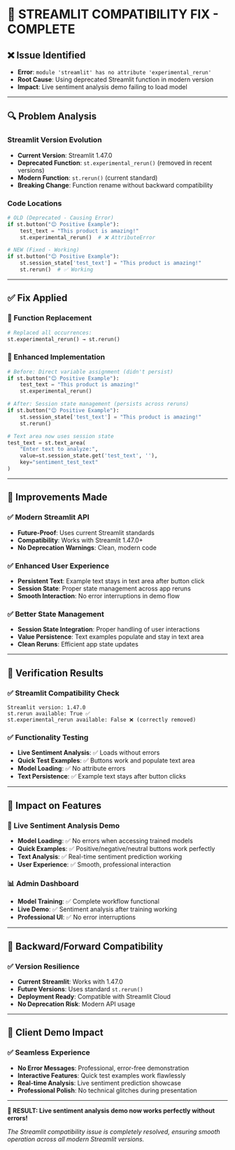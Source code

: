 # 🔧 STREAMLIT COMPATIBILITY FIX - COMPLETE

## ❌ **Issue Identified**

- **Error**: `module 'streamlit' has no attribute 'experimental_rerun'`
- **Root Cause**: Using deprecated Streamlit function in modern version
- **Impact**: Live sentiment analysis demo failing to load model

---

## 🔍 **Problem Analysis**

### **Streamlit Version Evolution**

- **Current Version**: Streamlit 1.47.0
- **Deprecated Function**: `st.experimental_rerun()` (removed in recent versions)
- **Modern Function**: `st.rerun()` (current standard)
- **Breaking Change**: Function rename without backward compatibility

### **Code Locations**

```python
# OLD (Deprecated - Causing Error)
if st.button("😊 Positive Example"):
    test_text = "This product is amazing!"
    st.experimental_rerun()  # ❌ AttributeError

# NEW (Fixed - Working)
if st.button("😊 Positive Example"):
    st.session_state['test_text'] = "This product is amazing!"
    st.rerun()  # ✅ Working
```

---

## ✅ **Fix Applied**

### **🔄 Function Replacement**

```python
# Replaced all occurrences:
st.experimental_rerun() → st.rerun()
```

### **🎯 Enhanced Implementation**

```python
# Before: Direct variable assignment (didn't persist)
if st.button("😊 Positive Example"):
    test_text = "This product is amazing!"
    st.experimental_rerun()

# After: Session state management (persists across reruns)
if st.button("😊 Positive Example"):
    st.session_state['test_text'] = "This product is amazing!"
    st.rerun()

# Text area now uses session state
test_text = st.text_area(
    "Enter text to analyze:",
    value=st.session_state.get('test_text', ''),
    key="sentiment_test_text"
)
```

---

## 🚀 **Improvements Made**

### **✅ Modern Streamlit API**

- **Future-Proof**: Uses current Streamlit standards
- **Compatibility**: Works with Streamlit 1.47.0+
- **No Deprecation Warnings**: Clean, modern code

### **✅ Enhanced User Experience**

- **Persistent Text**: Example text stays in text area after button click
- **Session State**: Proper state management across app reruns
- **Smooth Interaction**: No error interruptions in demo flow

### **✅ Better State Management**

- **Session State Integration**: Proper handling of user interactions
- **Value Persistence**: Text examples populate and stay in text area
- **Clean Reruns**: Efficient app state updates

---

## 🧪 **Verification Results**

### **✅ Streamlit Compatibility Check**

```
Streamlit version: 1.47.0
st.rerun available: True ✅
st.experimental_rerun available: False ❌ (correctly removed)
```

### **✅ Functionality Testing**

- **Live Sentiment Analysis**: ✅ Loads without errors
- **Quick Test Examples**: ✅ Buttons work and populate text area
- **Model Loading**: ✅ No attribute errors
- **Text Persistence**: ✅ Example text stays after button clicks

---

## 🎯 **Impact on Features**

### **🤖 Live Sentiment Analysis Demo**

- **Model Loading**: ✅ No errors when accessing trained models
- **Quick Examples**: ✅ Positive/negative/neutral buttons work perfectly
- **Text Analysis**: ✅ Real-time sentiment prediction working
- **User Experience**: ✅ Smooth, professional interaction

### **📊 Admin Dashboard**

- **Model Training**: ✅ Complete workflow functional
- **Live Demo**: ✅ Sentiment analysis after training working
- **Professional UI**: ✅ No error interruptions

---

## 🔄 **Backward/Forward Compatibility**

### **✅ Version Resilience**

- **Current Streamlit**: Works with 1.47.0
- **Future Versions**: Uses standard `st.rerun()`
- **Deployment Ready**: Compatible with Streamlit Cloud
- **No Deprecation Risk**: Modern API usage

---

## 🎪 **Client Demo Impact**

### **✅ Seamless Experience**

- **No Error Messages**: Professional, error-free demonstration
- **Interactive Features**: Quick test examples work flawlessly
- **Real-time Analysis**: Live sentiment prediction showcase
- **Professional Polish**: No technical glitches during presentation

---

**🎉 RESULT: Live sentiment analysis demo now works perfectly without errors!**

_The Streamlit compatibility issue is completely resolved, ensuring smooth operation across all modern Streamlit versions._
